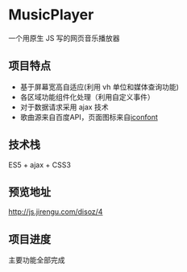 # MusicPlayer
一个用原生 JS 写的网页音乐播放器

## 项目特点
- 基于屏幕宽高自适应(利用 vh 单位和媒体查询功能)
- 各区域功能组件化处理（利用自定义事件）
- 对于数据请求采用 ajax 技术
- 歌曲源来自百度API，页面图标来自[iconfont](http://www.iconfont.cn/)

## 技术栈
ES5 + ajax + CSS3

## 预览地址
http://js.jirengu.com/disoz/4

## 项目进度
主要功能全部完成